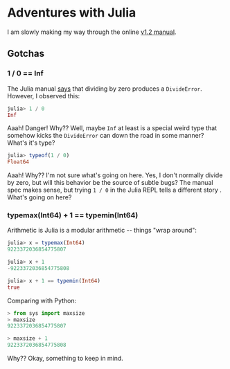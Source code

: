 # Adventures with Julia

I am slowly making my way through the online [v1.2 manual](https://docs.julialang.org/en/v1.2/).

## Gotchas

### 1 / 0 == Inf

The Julia manual
[says](https://docs.julialang.org/en/v1.2/manual/integers-and-floating-point-numbers/#Division-errors-1) that dividing
by zero produces a `DivideError`. However, I observed this:

```julia
julia> 1 / 0
Inf
```

Aaah! Danger! Why?? Well, maybe `Inf` at least is a special weird type that somehow kicks the `DivideError` can down
 the road in some manner? What's it's type? 

```julia
julia> typeof(1 / 0)
Float64
```

Aaah! Why?? I'm not sure what's going on here. Yes, I don't normally divide by zero, but will this behavior be the
 source of subtle bugs? The manual spec makes sense, but trying `1 / 0` in the Julia REPL tells a different story
 . What's going on here?

### typemax(Int64) + 1 == typemin(Int64)

Arithmetic is Julia is a modular arithmetic -- things "wrap around":

```julia
julia> x = typemax(Int64)
9223372036854775807

julia> x + 1
-9223372036854775808

julia> x + 1 == typemin(Int64)
true
```

Comparing with Python:

```python
> from sys import maxsize
> maxsize
9223372036854775807

> maxsize + 1
9223372036854775808
```

Why?? Okay, something to keep in mind.
